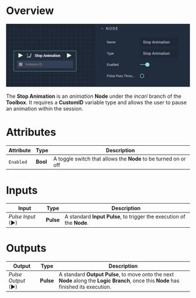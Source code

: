 # Overview

![The Stop Animation Node.](../../../.gitbook/assets/stopanimation.png)

The **Stop Animation** is an *animation* **Node** under the *incari* branch of the **Toolbox**. It requires a **CustomID** variable type and allows the user to pause an animation within the session. 

# Attributes

|Attribute|Type|Description|
|---|---|---|
|`Enabled`|**Bool**|A toggle switch that allows the **Node** to be turned on or off|

# Inputs

|Input|Type|Description|
|---|---|---|
|*Pulse Input* (►)|**Pulse**|A standard **Input Pulse**, to trigger the execution of the **Node**.|

# Outputs

|Output|Type|Description|
|---|---|---|
|*Pulse Output* (►)|**Pulse**|A standard **Output Pulse**, to move onto the next **Node** along the **Logic Branch**, once this **Node** has finished its execution.|

